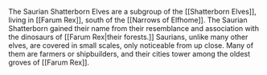 The Saurian Shatterborn Elves are a subgroup of the [[Shatterborn Elves]], living in [[Farum Rex]], south of the [[Narrows of Elfhome]]. The Saurian Shatterborn gained their name from their resemblance and association with the dinosaurs of [[Farum Rex|their forests.]]
Saurians, unlike many other elves, are covered in small scales, only noticeable from up close. Many of them are farmers or shipbuilders, and their cities tower among the oldest groves of [[Farum Rex]].